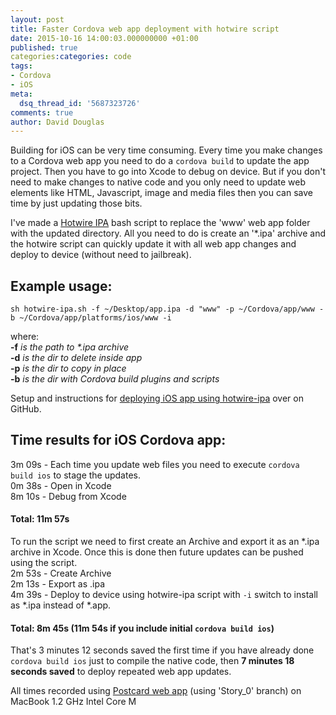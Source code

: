 ```yaml
---
layout: post
title: Faster Cordova web app deployment with hotwire script
date: 2015-10-16 14:00:03.000000000 +01:00
published: true
categories:categories: code
tags:
- Cordova
- iOS
meta:
  dsq_thread_id: '5687323726'
comments: true
author: David Douglas
---
```

Building for iOS can be very time consuming. Every time you make changes to a Cordova web app you need to do a `cordova build` to update the app project. Then you have to go into Xcode to debug on device. But if you don't need to make changes to native code and you only need to update web elements like HTML, Javascript, image and media files then you can save time by just updating those bits.

I've made a [Hotwire IPA](https://github.com/deadlyfingers/hotwire-ipa) bash script to replace the 'www' web app folder with the updated directory. All you need to do is create an '\*.ipa' archive and the hotwire script can quickly update it with all web app changes and deploy to device (without need to jailbreak).

## Example usage:

`sh hotwire-ipa.sh -f ~/Desktop/app.ipa -d "www" -p ~/Cordova/app/www -b ~/Cordova/app/platforms/ios/www -i`

where:  
**-f** _is the path to \*.ipa archive_  
**-d** _is the dir to delete inside app_  
**-p** _is the dir to copy in place_  
**-b** _is the dir with Cordova build plugins and scripts_

Setup and instructions for [deploying iOS app using hotwire-ipa](https://github.com/deadlyfingers/hotwire-ipa) over on GitHub.

## Time results for iOS Cordova app:

3m 09s - Each time you update web files you need to execute `cordova build ios` to stage the updates.  
0m 38s - Open in Xcode  
8m 10s - Debug from Xcode

#### Total: 11m 57s

To run the script we need to first create an Archive and export it as an \*.ipa archive in Xcode. Once this is done then future updates can be pushed using the script.  
2m 53s - Create Archive  
2m 13s - Export as .ipa  
4m 39s - Deploy to device using hotwire-ipa script with `-i` switch to install as \*.ipa instead of \*.app.

#### Total: 8m 45s (11m 54s if you include initial `cordova build ios`)

That's 3 minutes 12 seconds saved the first time if you have already done `cordova build ios` just to compile the native code, then **7 minutes 18 seconds saved** to deploy repeated web app updates.

All times recorded using [Postcard web app](https://github.com/thaliproject/postcardapp) (using 'Story\_0' branch) on MacBook 1.2 GHz Intel Core M

